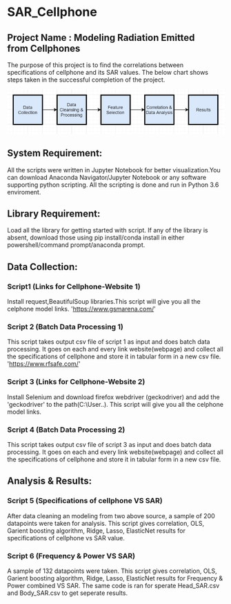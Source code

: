 # SAR_Cellphone
## Project Name : Modeling Radiation Emitted from Cellphones
The purpose of this project is to find the correlations between specifications of cellphone and its SAR values. 
The below chart shows steps taken in the successful completion of the project.

![](a.png)

## System Requirement: 
All the scripts were written in Jupyter Notebook for better visualization.You can download Anaconda Navigator/Jupyter Notebook or any software supporting python scripting. All the scripting is done and run in Python 3.6 enviroment.
## Library Requirement:
Load all the library for getting started with script. If any of the library is absent, download those using pip install/conda install in either powershell/command prompt/anaconda prompt.
## Data Collection:
### Script1 (Links for Cellphone-Website 1) 
Install request,BeautifulSoup libraries.This script will give you all the celphone model links.
'https://www.gsmarena.com/'
### Script 2 (Batch Data Processing 1)
This script takes output csv file of script 1 as input and does batch data processing. It goes on each and every link website(webpage) and collect all the specifications of cellphone and store it in tabular form in a new csv file.
'https://www.rfsafe.com/'
### Script 3 (Links for Cellphone-Website 2)
Install Selenium and download firefox webdriver (geckodriver) and add the 'geckodriver' to the path(C:\User\..). This script will give you all the celphone model links.
### Script 4 (Batch Data Processing 2)
This script takes output csv file of script 3 as input and does batch data processing. It goes on each and every link website(webpage) and collect all the specifications of cellphone and store it in tabular form in a new csv file.
## Analysis & Results:
### Script 5 (Specifications of cellphone VS SAR)
After data cleaning an modeling from two above source, a sample of 200 datapoints were taken for analysis. This script gives correlation, OLS, Garient boosting algorithm, Ridge, Lasso, ElasticNet results for specifications of cellphone vs SAR value.
### Script 6 (Frequency & Power VS SAR) 
A sample of 132 datapoints were taken. This script gives correlation, OLS, Garient boosting algorithm, Ridge, Lasso, ElasticNet results for Frequency & Power combined VS SAR. The same code is ran for sperate Head_SAR.csv and Body_SAR.csv to get seperate results.

